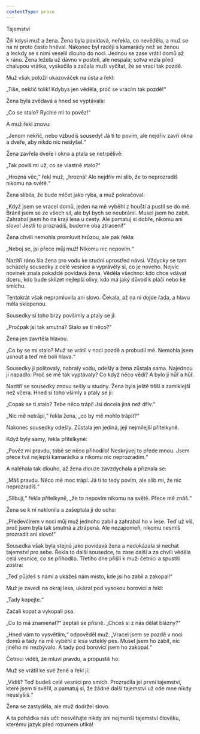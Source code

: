 ```yaml
---
contentType: prose
---
```


Tajemství

  

Žili kdysi muž a žena. Žena byla povídavá, neřekla, co nevěděla, a muž se na ni proto často hněval. Nakonec byl raději s kamarády než se ženou a leckdy se s nimi veselil dlouho do noci. Jednou se zase vrátil domů až k ránu. Žena ležela už dávno v posteli, ale nespala; sotva vrzla před chalupou vrátka, vyskočila a začala muži vyčítat, že se vrací tak pozdě.

Muž však položil ukazováček na ústa a řekl:

„Tiše, nekřič tolik! Kdybys jen věděla, proč se vracím tak pozdě!“

Žena byla zvědavá a hned se vyptávala:

„Co se stalo? Rychle mi to pověz!“

A muž řekl znovu:

„Jenom nekřič, nebo vzbudíš sousedy! Já ti to povím, ale nejdřív zavři okna a dveře, aby nikdo nic neslyšel.“

Žena zavřela dveře i okna a ptala se netrpělivě:

„Tak povíš mi už, co se vlastně stalo?“

„Hrozná věc,“ řekl muž, „hrozná! Ale nejdřív mi slib, že to neprozradíš nikomu na světě.“

Žena slíbila, že bude mlčet jako ryba, a muž pokračoval:

„Když jsem se vracel domů, jeden na mě vyběhl z houští a pustil se do mě. Bránil jsem se ze všech sil, ale byl bych se neubránil. Musel jsem ho zabít. Zahrabal jsem ho na kraji lesa u cesty. Ale pamatuj si dobře, nikomu ani slovo! Jestli to prozradíš, budeme oba ztraceni!“

Žena chvíli nemohla promluvit hrůzou, ale pak řekla:

„Neboj se, jsi přece můj muž! Nikomu nic nepovím.“

Nazítří ráno šla žena pro vodu ke studni uprostřed návsi. Vždycky se tam scházely sousedky z celé vesnice a vyprávěly si, co je nového. Nejvíc novinek znala pokaždé povídavá žena. Věděla všechno: kdo chce vdávat dceru, kdo bude sklízet nejlepší olivy, kdo má jaký důvod k pláči nebo ke smíchu.

Tentokrát však nepromluvila ani slovo. Čekala, až na ni dojde řada, a hlavu měla sklopenou.

Sousedky si toho brzy povšimly a ptaly se jí:

„Pročpak jsi tak smutná? Stalo se ti něco?“

Žena jen zavrtěla hlavou.

„Co by se mi stalo? Muž se vrátil v noci pozdě a probudil mě. Nemohla jsem usnout a teď mě bolí hlava.“

Sousedky ji politovaly, nabraly vodu, odešly a žena zůstala sama. Najednou ji napadlo: Proč se mě tak vyptávaly? Co když něco vědí? A bylo jí hůř a hůř.

Nazítří se sousedky znovu sešly u studny. Žena byla ještě tišší a zamlklejší než včera. Hned si toho všimly a ptaly se jí:

„Copak se ti stalo? Tebe něco trápí! Jsi docela jiná než dřív.“

„Nic mě netrápí,“ řekla žena, „co by mě mohlo trápit?“

Nakonec sousedky odešly. Zůstala jen jediná, její nejmilejší přítelkyně.

Když byly samy, řekla přítelkyně:

„Pověz mi pravdu, tobě se něco přihodilo! Neskrývej to přede mnou. Jsem přece tvá nejlepší kamarádka a nikomu nic neprozradím.“

A naléhala tak dlouho, až žena dlouze zavzdychala a přiznala se:

„Máš pravdu. Něco mě moc trápí. Já ti to tedy povím, ale slib mi, že nic neprozradíš.“

„Slibuji,“ řekla přítelkyně, „že to nepovím nikomu na světě. Přece mě znáš.“

Žena se k ní naklonila a zašeptala jí do ucha:

„Předevčírem v noci můj muž jednoho zabil a zahrabal ho v lese. Teď už víš, proč jsem byla tak smutná a ztrápená. Ale nezapomeň, nikomu nesmíš prozradit ani slovo!“

Sousedka však byla stejná jako povídavá žena a nedokázala si nechat tajemství pro sebe. Řekla to další sousedce, ta zase další a za chvíli věděla celá vesnice, co se přihodilo. Třetího dne přišli k muži četníci a spustili zostra:

„Teď půjdeš s námi a ukážeš nám místo, kde jsi ho zabil a zakopal!“

Muž je zavedl na okraj lesa, ukázal pod vysokou borovici a řekl:

„Tady kopejte.“

Začali kopat a vykopali psa.

„Co to má znamenat?“ zeptali se přísně. „Chceš si z nás dělat blázny?“

„Hned vám to vysvětlím,“ odpověděl muž. „Vracel jsem se pozdě v noci domů a tady na mě vyběhl z lesa vzteklý pes. Musel jsem ho zabít, nic jiného mi nezbývalo. A tady pod borovicí jsem ho zakopal.“

Četníci viděli, že mluví pravdu, a propustili ho.

Muž se vrátil ke své ženě a řekl jí:

„Vidíš? Teď budeš celé vesnici pro smích. Prozradila jsi první tajemství, které jsem ti svěřil, a pamatuj si, že žádné další tajemství už ode mne nikdy neuslyšíš.“

Žena se zastyděla, ale muž dodržel slovo.

A ta pohádka nás učí: nesvěřujte nikdy ani nejmenší tajemství člověku, kterému jazyk před rozumem utíká!
